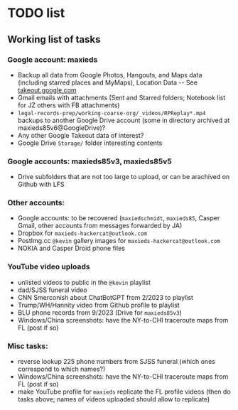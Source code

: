 # TODO list

## Working list of tasks

### Google account: maxieds

* Backup all data from Google Photos, Hangouts, and Maps data (including starred places and MyMaps), Location Data -- See [takeout.google.com](takeout.google.com)
* Gmail emails with attachments (Sent and Starred folders; Notebook list for JZ others with FB attachments)
* `legal-records-prep/working-coarse-org/_videos/RPReplay*.mp4` backups to another Google Drive account (some in directory archived at maxieds85v6@GoogleDrive)?
* Any other Google Takeout data of interest?
* Google Drive `Storage/` folder interesting contents

### Google accounts: maxieds85v3, maxieds85v5

* Drive subfolders that are not too large to upload, or can be arachived on Github with LFS

### Other accounts:

* Google accounts: to be recovered (`maxiedschmidt`, `maxieds85`, Casper Gmail, other accounts from messages forwarded by JA)
* Dropbox for `maxieds-hackercat@outlook.com`
* PostImg.cc `@kevin` gallery images for `maxieds-hackercat@outlook.com`
* NOKIA and Casper Droid phone files

### YouTube video uploads

* unlisted videos to public in the `@kevin` playlist
* dad/SJSS funeral video
* CNN Smerconish about ChatBotGPT from 2/2023 to playlist
* Trump/WH/Hannity video from Github profile to playlist
* BLU phone records from 9/2023 (Drive for `maxieds85v3`)
* Windows/China screenshots: have the NY-to-CHI traceroute maps from FL (post if so)

### Misc tasks:

* reverse lookup 225 phone numbers from SJSS funeral (which ones correspond to which names?)
* Windows/China screenshots: have the NY-to-CHI traceroute maps from FL (post if so)
* make YouTube profile for `maxieds` replicate the FL profile videos (then do tasks above; names of videos uploaded should allow to replicate) 
